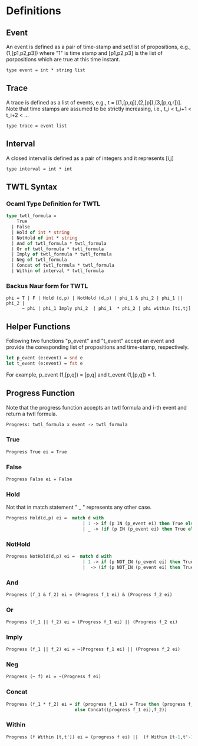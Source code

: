 # Definitions
## Event
An event is defined as a pair of time-stamp and set/list of propositions, e.g., (1,[p1,p2,p3]) where "1" is time stamp and [p1,p2,p3] is the list of porpositions which are true at this time instant.
```ocmal
type event = int * string list
```
## Trace
A trace is defined as a list of events, e.g., t = [(1,[p,q]),(2,[p]),(3,[p,q,r])]. Note that time stamps are assumed to be strictly increasing, i.e., t_i < t_i+1 < t_i+2 < ... 
```ocmal
type trace = event list
```
## Interval
A closed interval is defined as a pair of integers  and it represents [i,j]

```ocmal
type interval = int * int
```

## TWTL Syntax 
### Ocaml Type Definition for TWTL

```ocaml
type twtl_formula =
    True
  | False
  | Hold of int * string
  | NotHold of int * string
  | And of twtl_formula * twtl_formula
  | Or of twtl_formula * twtl_formula
  | Imply of twtl_formula * twtl_formula
  | Neg of twtl_formula
  | Concat of twtl_formula * twtl_formula
  | Within of interval * twtl_formula
```
### Backus Naur form for TWTL
```
phi = T | F | Hold (d,p) | NotHold (d,p) | phi_1 & phi_2 | phi_1 || phi_2 | 
      ~ phi | phi_1 Imply phi_2  | phi_1  * phi_2 | phi within [ti,tj] 
```
## Helper Functions

Following two functions "p_event" and "t_event" accept an event and provide the coresponding list of propositions and time-stamp, respectively.

```ocaml
let p_event (e:event) = snd e 
let t_event (e:event) = fst e 
```
For example, p_event (1,[p,q]) = [p,q] and t_event (1,[p,q]) = 1.

## Progress Function
Note that the progress function accepts an twtl formula and i-th event and return a twtl formula. 
```ocaml
Progress: twtl_formula x event -> twtl_formula
```
### True 
```Ocaml 
Progress True ei = True
```
### False 
```Ocaml 
Progress False ei = False
```
### Hold
Not that in match statement " _ " represents any other case. 

```ocaml
Progress Hold(d,p) ei =  match d with 
                             | 1 -> if (p IN (p_event ei) then True else False 
                             | _ -> (if (p IN (p_event ei) then True else False) & Hold(d-1,p)
```                             
### NotHold
```ocaml
Progress NotHold(d,p) ei =  match d with 
                             | 1 -> if (p NOT_IN (p_event ei) then True else False 
                             |  -> (if (p NOT_IN (p_event ei) then True else False) & NotHold(d-1,p)
```  
### And 
```ocaml
Progress (f_1 & f_2) ei = (Progress f_1 ei) & (Progress f_2 ei)
```
### Or 
```ocaml
Progress (f_1 || f_2) ei = (Progress f_1 ei) || (Progress f_2 ei)
```

### Imply
```ocaml
Progress (f_1 || f_2) ei = ~(Progress f_1 ei) || (Progress f_2 ei)
```

### Neg
```ocaml
Progress (~ f) ei = ~(Progress f ei) 
```

### Concat 
```ocaml
Progress (f_1 * f_2) ei = if (progress f_1 ei) = True then (progress f_1 ei) 
                          else Concat((progress f_1 ei),f_2))
```
### Within 
```ocaml
Progress (f Within [t,t']) ei = (progress f ei) ||  (f Within [t-1,t'-1])
```
